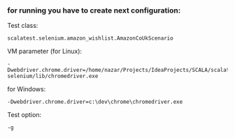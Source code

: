 ### for running you have to create next configuration:

Test class:

    scalatest.selenium.amazon_wishlist.AmazonCoUkScenario
    
VM parameter (for Linux):
        
    -Dwebdriver.chrome.driver=/home/nazar/Projects/IdeaProjects/SCALA/scalatest-selenium/lib/chromedriver.exe
    
for Windows:
    
    -Dwebdriver.chrome.driver=c:\dev\chrome\chromedriver.exe
        
Test option:
        
    -g
